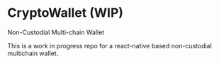 # CryptoWallet (WIP)
Non-Custodial Multi-chain Wallet

This is a work in progress repo for a react-native based non-custodial multichain wallet.

